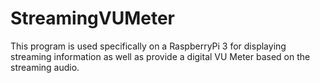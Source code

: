 # StreamingVUMeter

This program is used specifically on a RaspberryPi 3 for 
displaying streaming information as well as provide a digital 
VU Meter based on the streaming audio.
